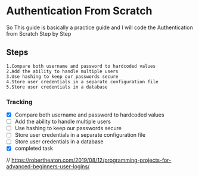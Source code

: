 # Authentication From Scratch
So This guide is basically a practice guide and I will code the Authentication from Scratch Step by Step

## Steps 
    1.Compare both username and password to hardcoded values
    2.Add the ability to handle multiple users
    3.Use hashing to keep our passwords secure
    4.Store user credentials in a separate configuration file
    5.Store user credentials in a database


### Tracking

- [x] Compare both username and password to hardcoded values
- [ ] Add the ability to handle multiple users
- [ ] Use hashing to keep our passwords secure
- [ ] Store user credentials in a separate configuration file
- [ ] Store user credentials in a database
- [x] completed task

// https://robertheaton.com/2019/08/12/programming-projects-for-advanced-beginners-user-logins/
